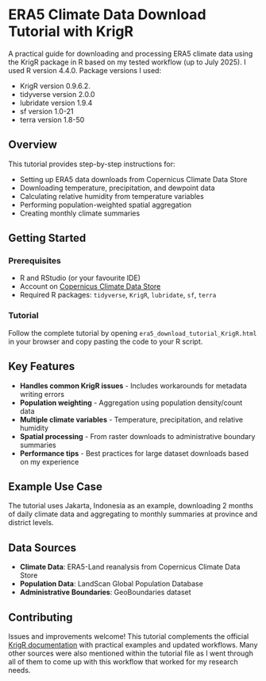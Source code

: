 # ERA5 Climate Data Download Tutorial with KrigR

A practical guide for downloading and processing ERA5 climate data using the KrigR package in R based on my tested workflow (up to July 2025). I used R version 4.4.0. Package versions I used:
- KrigR version 0.9.6.2.
- tidyverse version 2.0.0
- lubridate version 1.9.4
- sf version 1.0-21
- terra version 1.8-50

## Overview

This tutorial provides step-by-step instructions for:
- Setting up ERA5 data downloads from Copernicus Climate Data Store
- Downloading temperature, precipitation, and dewpoint data
- Calculating relative humidity from temperature variables
- Performing population-weighted spatial aggregation
- Creating monthly climate summaries

## Getting Started

### Prerequisites
- R and RStudio (or your favourite IDE) 
- Account on [Copernicus Climate Data Store](https://cds.climate.copernicus.eu/)
- Required R packages: `tidyverse`, `KrigR`, `lubridate`, `sf`, `terra`

### Tutorial

Follow the complete tutorial by opening `era5_download_tutorial_KrigR.html` in your browser and copy pasting the code to your R script.

## Key Features

- **Handles common KrigR issues** - Includes workarounds for metadata writing errors
- **Population weighting** - Aggregation using population density/count data
- **Multiple climate variables** - Temperature, precipitation, and relative humidity
- **Spatial processing** - From raster downloads to administrative boundary summaries
- **Performance tips** - Best practices for large dataset downloads based on my experience

## Example Use Case

The tutorial uses Jakarta, Indonesia as an example, downloading 2 months of daily climate data and aggregating to monthly summaries at province and district levels.

## Data Sources

- **Climate Data**: ERA5-Land reanalysis from Copernicus Climate Data Store
- **Population Data**: LandScan Global Population Database
- **Administrative Boundaries**: GeoBoundaries dataset

## Contributing

Issues and improvements welcome! This tutorial complements the official [KrigR documentation](https://www.erikkusch.com/courses/krigr/) with practical examples and updated workflows. Many other sources were also mentioned within the tutorial file as I went through all of them to come up with this workflow that worked for my research needs.
